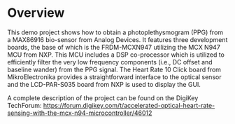 # Overview

This demo project shows how to obtain a photoplethysmogram (PPG) from a MAX86916 bio-sensor from Analog Devices. It features three development boards, the base of which is the FRDM-MCXN947 utilizing the MCX N947 MCU from NXP. This MCU includes a DSP co-processor which is utilized to efficiently filter the very low frequency components (i.e., DC offset and baseline wander) from the PPG signal. The Heart Rate 10 Click board from MikroElectronika provides a straightforward interface to the optical sensor and the LCD-PAR-S035 board from NXP is used to display the GUI. 

A complete description of the project can be found on the DigiKey TechForum:
https://forum.digikey.com/t/accelerated-optical-heart-rate-sensing-with-the-mcx-n94-microcontroller/46012


